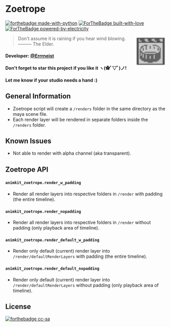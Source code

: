 # Zoetrope
[![forthebadge made-with-python](http://ForTheBadge.com/images/badges/made-with-python.svg)](https://www.python.org/)
[![ForTheBadge built-with-love](http://ForTheBadge.com/images/badges/built-with-love.svg)](https://GitHub.com/Naereen/)
[![ForTheBadge powered-by-electricity](http://ForTheBadge.com/images/badges/powered-by-electricity.svg)](http://ForTheBadge.com)


<img align="right" src="https://github.com/Errrneist/AnimKit/blob/master/animkit/icons/animkit_zoetrope.png" alt="Zoetrope" width="100">


> Don't assume it is raining if you hear wind blowing. ——— The Elder.    
#### Developer: [@Errrneist](https://github.com/Errrneist/)
#### Don't forget to star this project if you like it ヽ(✿ﾟ▽ﾟ)ノ! 
#### Let me know if your studio needs a hand :)

## General Information
* Zoetrope script will create a `/renders` folder in the same directory as the maya scene file.
* Each render layer will be rendered in separate folders inside the `/renders` folder.

## Known Issues
* Not able to render with alpha channel (aka transparent).

## Zoetrope API
#### `animkit_zoetrope.render_w_padding`
* Render all render layers into respective folders in `/render` with padding (the entire timeline).
#### `animkit_zoetrope.render_nopadding`
* Render all render layers into respective folders in `/render` without padding (only playback area of timeline).
#### `animkit_zoetrope.render_default_w_padding`
* Render only default (current) render layer into `/render/defaultRenderLayers` with padding (the entire timeline).
#### `animkit_zoetrope.render_default_nopadding`
* Render only default (current) render layer into `/render/defaultRenderLayers` without padding (only playback area of timeline).


## License
[![forthebadge cc-sa](http://ForTheBadge.com/images/badges/cc-sa.svg)](https://creativecommons.org/licenses/by-sa/4.0)

